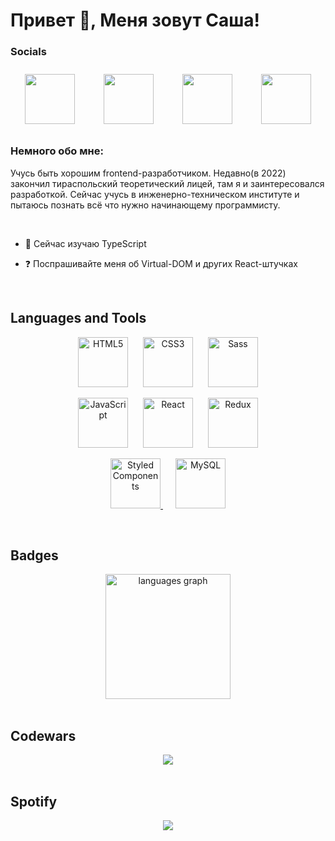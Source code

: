 ## <H1>Привет 👋, Меня зовут Саша! </H1> 
  

### Socials

<p style = "display: flex; justify-content: space-around" align="center"> 
  <a style="margin: 10px" style = "text-decoration: none" href="https://discord.com/users/Sosa#0926" target="_blank" rel="noreferrer">
    <img src="https://raw.githubusercontent.com/danielcranney/readme-generator/main/public/icons/socials/discord.svg" width="80" height="80" />
  </a>
  <a style="margin: 10px" style = "text-decoration: none" href="https://www.github.com/AlexShatokhin" target="_blank" rel="noreferrer">
    <img src="https://raw.githubusercontent.com/danielcranney/readme-generator/main/public/icons/socials/github.svg" width="80" height="80" />
  </a> 
  <a style="margin: 10px" style = "text-decoration: none" href="http://www.instagram.com/sasssashka" target="_blank" rel="noreferrer">
    <img src="https://raw.githubusercontent.com/danielcranney/readme-generator/main/public/icons/socials/instagram.svg" width="80" height="80" />
  </a>
  <a style="margin: 10px"  style = "text-decoration: none" href="https://t.me/sashatokhin" target="_blank" rel="noreferrer">
    <img src="https://cdn-icons-png.flaticon.com/512/5968/5968804.png" width="80" height="80" />
  </a>
</p>


### Немного обо мне:  
Учусь быть хорошим frontend-разработчиком. Недавно(в 2022) закончил тираспольский теоретический лицей, там я и заинтересовался разработкой. Сейчас учусь в инженерно-техническом институте и пытаюсь познать всё что нужно начинающему программисту.  
  

<br/>  

- 🔭 Сейчас изучаю TypeScript  
  

- ❓ Поспрашивайте меня об Virtual-DOM и других React-штучках  

  


<br/>  


## Languages and Tools  
<div align="center">  


<p>
  <a style="margin: 10px" href="https://en.wikipedia.org/wiki/HTML5" target="_blank"><img src="https://profilinator.rishav.dev/skills-assets/html5-original-wordmark.svg" alt="HTML5" height="80" /></a>  
  <a style="margin: 10px" href="https://www.w3schools.com/css/" target="_blank"><img  src="https://profilinator.rishav.dev/skills-assets/css3-original-wordmark.svg" alt="CSS3" height="80" /></a>  
  <a style="margin: 10px" href="https://sass-lang.com/" target="_blank"><img src="https://profilinator.rishav.dev/skills-assets/sass-original.svg" alt="Sass" height="80" /></a>  
</p>

<p>
  <a style="margin: 10px" href="https://www.javascript.com/" target="_blank"><img src="https://profilinator.rishav.dev/skills-assets/javascript-original.svg" alt="JavaScript" height="80" /></a>  
  <a style="margin: 10px" href="https://reactjs.org/" target="_blank"><img src="https://profilinator.rishav.dev/skills-assets/react-original-wordmark.svg" alt="React" height="80" /></a>  
  <a style="margin: 10px" href="https://redux.js.org/" target="_blank"><img src="https://profilinator.rishav.dev/skills-assets/redux-original.svg" alt="Redux" height="80" /></a>  
</p>
<p>
  <a style="margin: 10px" href="https://styled-components.com/" target="_blank"><img src="https://profilinator.rishav.dev/skills-assets/styled-components.png" alt="Styled Components" height="80" />  
  <a style="margin: 10px" href="https://www.mysql.com/" target="_blank"><img src="https://profilinator.rishav.dev/skills-assets/mysql-original-wordmark.svg" alt="MySQL" height="80" /></a>
</p>
  
</div>  

<br/>  


## Badges

<div align="center">
  <img src="https://github-readme-stats.vercel.app/api/top-langs?locale=en&hide_title=false&layout=compact&card_width=320&langs_count=5&theme=dracula&hide_border=false&username=AlexShatokhin" height="200" alt="languages graph"  />
</div>

<br/>

## Codewars  
<div align = "center"> 
  <img src = "https://github.r2v.ch/codewars?user=AlexShatokhin"/>
</div>



<br />

## Spotify

<div align="center"><img src="https://spotify-github-profile.vercel.app/api/view?uid=31avdkw55yjlbiwpzkn5b3twkgse&cover_image=true&theme=default&show_offline=false&background_color=121212&interchange=false" /></div>  
